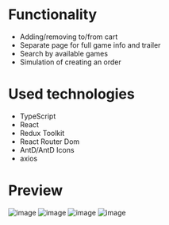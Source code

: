 # Functionality
- Adding/removing to/from cart
- Separate page for full game info and trailer
- Search by available games
- Simulation of creating an order

# Used technologies
-  TypeScript
-  React
-  Redux Toolkit
-  React Router Dom
-  AntD/AntD Icons
-  axios

# Preview
![image](https://github.com/AlexeyAbramovich/resident-evil-shop/assets/74393859/2225338a-845b-4f17-8116-2356d541f0bc)
![image](https://github.com/AlexeyAbramovich/resident-evil-shop/assets/74393859/2a43dde3-7f78-4393-be49-fa80dd9a437e)
![image](https://github.com/AlexeyAbramovich/resident-evil-shop/assets/74393859/23e36f5b-f7de-4019-b8ac-a1b1c2c9c51a)
![image](https://github.com/AlexeyAbramovich/resident-evil-shop/assets/74393859/6b6cfa48-fa27-4d35-8b24-d5c52fab8455)

